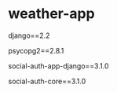 # weather-app

django==2.2

psycopg2==2.8.1

social-auth-app-django==3.1.0

social-auth-core==3.1.0
